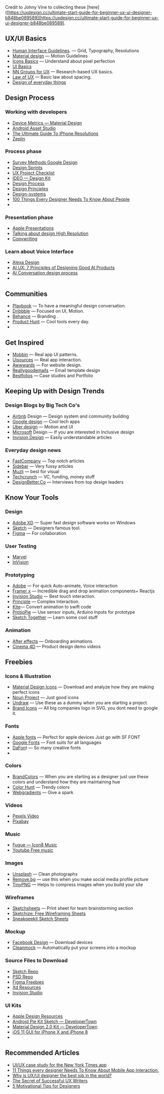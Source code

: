 
Credit to Johny Vine to collecting these [here]([https://uxdesign.cc/ultimate-start-guide-for-beginner-ux-ui-designer-b848be089589](https://uxdesign.cc/ultimate-start-guide-for-beginner-ux-ui-designer-b848be089589).

## UX/UI Basics

*   [Human Interface Guidelines](https://developer.apple.com/design/human-interface-guidelines/). — Grid, Typography, Resolutions
*   [Material design](https://material.io/design/) — Motion Guidelines
*   [Icons Basics](https://medium.muz.li/optical-effects-9fca82b4cd9a) — Understand about pixel perfection
*   [UI Basics](https://medium.com/hh-design/crash-course-ui-design-25d13ff60962)
*   [NN Groups for UX](https://www.nngroup.com/) — Research-based UX basics.
*   [Law of UX](https://lawsofux.com/) — Basic law about spacing.
*   [Design of everyday things](https://www.amazon.com/Design-Everyday-Things-Donald-Norman/dp/1452654123)

## Design Process
### Working with developers

*   [Device Metrics — Material Design](https://material.io/tools/devices/)
*   [Android Asset Studio](https://romannurik.github.io/AndroidAssetStudio/)
*   [The Ultimate Guide To iPhone Resolutions](https://www.paintcodeapp.com/news/ultimate-guide-to-iphone-resolutions)
*   [Zeplin](https://zeplin.io)

### Process phase

*   [Survey Methods Google Design](https://design.google/library/survey-methods-connecting-global-audience/)
*   [Design Sprints](https://designsprintkit.withgoogle.com)
*   [UX Project Checklist](https://uxchecklist.github.io/)
*   [IDEO — Design Kit](http://www.designkit.org/methods)
*   [Design Process](https://www.netguru.co/design-process)
*   [Design Principles](https://principles.design/)
*   [Design-systems](https://github.com/alexpate/awesome-design-systems)
*   [100 Things Every Designer Needs To Know About People](https://www.amazon.com/Things-Designer-People-Voices-Matter/dp/0321767535)
* 
### Presentation phase 

*   [Apple Presentations](https://developer.apple.com/videos/design/)
*   [Talking about design High Resolution](https://www.youtube.com/channel/UCzBkNPSxw15qrW_Y8p-oCUw)
*   [Copywriting](https://www.heynishi.com)

### Learn about Voice Interface 

*   [Alexa Design](https://developer.amazon.com/docs/alexa-design/intro.html)
*   [AI UX: 7 Principles of Designing Good AI Products](https://uxstudioteam.com/ux-blog/ai-ux/)
*   [AI Conversation design process](https://designguidelines.withgoogle.com/conversation/conversation-design-process/scale-your-design.html#scale-your-design-relationship-between-prompts)
* 
## Communities

*   [Playbook](https://askplaybook.com/) — To have a meaningful design conversation.
*   [Dribbble](https://dribbble.com/) — Focused on UI, Motion.
*   [Behance](https://www.behance.net/) — Branding .
*   [Product Hunt](https://www.producthunt.com/) — Cool tools every day.
* 
## Get Inspired

*   [Mobbin](https://mobbin.design/) — Real app UI patterns.
*   [Uisources](https://www.uisources.com/app/calm) — Real app interaction.
*   [Awwwards](https://www.awwwards.com/) — For website design.
*   [Reallygoodemails](https://reallygoodemails.com/) — Email template design
*   [Bestfolios](https://www.bestfolios.com/portfolios) — Case studies and Portfolio

## Keeping Up with Design Trends

### Design Blogs by Big Tech Co's

*   [Airbnb](https://airbnb.design/) Design — Design system and community building
*   [Google design](https://design.google/) — Cool tech apps
*   [Uber design](https://www.uber.design/) — Motion and UI
*   [Microsoft](https://www.microsoft.com/design/) Design — If you are interested in Inclusive design
*   [Invision Design](https://www.invisionapp.com/inside-design/) — Easily understandable articles

### Everyday design news

*   [FastCompany](https://www.fastcompany.com/co-design) — Top notch articles
*   [Sidebar](https://sidebar.io/) — Very fussy articles
*   [Muzli](https://muz.li) — best for visual
*   [Techcrunch](https://techcrunch.com) — VC, funding, money stuff
*   [DesignBetter.Co](https://www.designbetter.co/) — Interviews from top design leaders

## Know Your Tools

### Design

*   [Adobe XD](https://www.adobe.com/uk/products/xd.html) — Super fast design software works on Windows
*   [Sketch](https://www.sketchapp.com/) — Designers famous tool.
*   [Figma](https://www.figma.com/login) — For collaboration

### User Testing

*   [Marvel](https://marvelapp.com/)
*   [InVision](https://www.invisionapp.com/)

### Prototyping

*   [Adobe](https://www.adobe.com/products/xd.html) — For quick Auto-animate, Voice interaction
*   [Framer x](https://framer.com/) — Incredible drag and drop animation components+ Reactjs
*   [Invision Studio](https://www.invisionapp.com/studio) — Best touch interaction.
*   [Principle](http://principleformac.com/) — Complex Interaction.
*  [Kite](https://kiteapp.co/)— Convert animation to swift code
*   [ProtioPie](https://www.protopie.io/) — Use sensor inputs, Arduino Inputs for prototype
*   [Sketch Together](https://www.youtube.com/channel/UCZHkx_OyRXHb1D3XTqOidRw/featured) — Learn some cool stuff

### Animation

*   [After effects](https://www.adobe.com/products/aftereffects.html) — Onboarding animations.
*   [Cinema 4D](https://www.maxon.net/en/products/overview/) — Product design demo videos

## Freebies

### Icons & Illustration

*   [Material Design Icons](https://material.io/tools/icons/?style=baseline) — Download and analyze how they are making perfect icons
*   [Noun Project](https://thenounproject.com/) — Just good icons
*   [Undraw](https://undraw.co/illustrations) — Use these as a dummy when you are starting a project.
*   [Brand Icons](https://icofont.com/icons) — All big companies logo in SVG, you dont need to google it.

### Fonts

*   [Apple fonts](https://developer.apple.com/fonts/) — Perfect for apple devices Just go with SF FONT
*   [Google Fonts](https://fonts.google.com/) — Font suits for all languages
*   [DaFon](https://www.dafont.com/)t — So many creative fonts
* 
### Colors

*   [BrandColors](https://brandcolors.net/) — When you are starting as a designer just use these colors and understand how they are maintaining hue
*   [Color Hunt](https://colorhunt.co/popular) — Trendy colors
*   [Webgradients](https://webgradients.com/) — Give a spark

### Videos

*   [Pexels Video](https://videos.pexels.com/)
*   [Pixabay](https://pixabay.com/videos/)

### Music

*   [Fugue — Icon8 Music](https://icons8.com/music/)
*   [Youtube Free music](https://www.youtube.com/audiolibrary/music)

### Images

*   [Unsplash](https://unsplash.com/) — Clean photographs
*   [Remove.bg](https://www.remove.bg/) — use this when you make social media profile picture
*   [TinyPNG](https://tinypng.com/) — Helps to compress images when you build your site

### Wireframes

*   [Sketchsheets](https://sketchsheets.com/) — Print sheet for team brainstorming section
*   [Sketchize: Free Wireframing Sheets](https://sketchize.com/)
*   [Sneakpeekit Sketch Sheets](http://sneakpeekit.com/)

### Mockup

*   [Facebook Design](https://facebook.design/devices) — Download devices
*   [Cleanmock](https://cleanmock.com/) — Automatically put your screens into a mockup

### Source Files to Download

*   [Sketch Repo](https://sketchrepo.com/)
*   [PSD Repo](https://psdrepo.com/tag/free-psd-app-design/)
*   [Figma Freebies](http://www.figmafreebi.es/)
*   [Xd Resources](https://xdresources.co/)
*   [Invision Studio](https://madeforstudio.com/)

### UI Kits

*   [Apple Design Resources](https://developer.apple.com/design/resources/)
*   [Android Pie Kit Sketch — DeveloperTown](https://www.developertown.com/android-pie-kit-sketch/)
*   [Material Design 2.0 Kit — DeveloperTown](https://www.developertown.com/material-design-2-kit/)
*   [iOS 11 GUI for iPhone X and iPhone 8](https://iosdesignkit.io/ios-11-gui/)
* 
## Recommended Articles

*   [UI/UX case study for the New York Times app](/the-new-york-times-timely-app-concept-27efe88e5d4b)
*   [11 Things every designer Needs To Know About Mobile App Interaction.](https://medium.muz.li/11-things-every-designer-needs-to-know-about-mobile-app-interaction-a22c635527b3)
*   [Why is UX/UI designer the best job in the world?](https://medium.muz.li/why-is-ux-ui-designer-the-best-job-in-the-world-91bbfe12b6da)
*   [The Secret of Successful UX Writers](https://medium.muz.li/the-secret-of-successful-ux-writers-753972072add)
*   [5 Motivational Tips for Designers](https://medium.muz.li/5-motivational-tips-for-designers-in-2018-b3b30ad72073)
